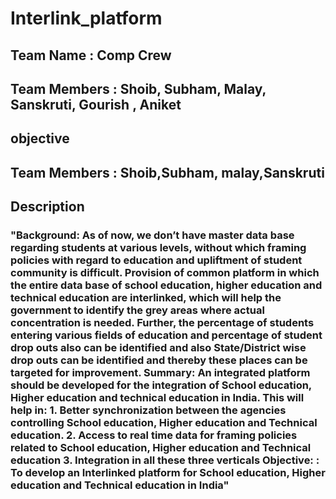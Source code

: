 # Interlink_platform
## Team Name : Comp Crew 

## Team Members : Shoib, Subham, Malay, Sanskruti, Gourish , Aniket
## objective
## Team Members : Shoib,Subham, malay,Sanskruti
## Description
### "Background: As of now, we don’t have master data base regarding students at various levels, without which framing policies with regard to education and upliftment of student community is difficult. Provision of common platform in which the entire data base of school education, higher education and technical education are interlinked, which will help the government to identify the grey areas where actual concentration is needed. Further, the percentage of students entering various fields of education and percentage of student drop outs also can be identified and also State/District wise drop outs can be identified and thereby these places can be targeted for improvement. Summary: An integrated platform should be developed for the integration of School education, Higher education and technical education in India. This will help in: 1. Better synchronization between the agencies controlling School education, Higher education and Technical education. 2. Access to real time data for framing policies related to School education, Higher education and Technical education 3. Integration in all these three verticals Objective: : To develop an Interlinked platform for School education, Higher education and Technical education in India"

